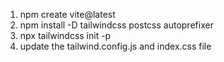 
1. npm create vite@latest
2. npm install -D tailwindcss postcss autoprefixer
3. npx tailwindcss init -p
4. update the tailwind.config.js and index.css file 